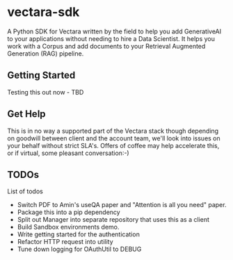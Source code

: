 # vectara-sdk
A Python SDK for Vectara written by the field to help you add GenerativeAI to your applications
without needing to hire a Data Scientist. It helps you work with a Corpus and add documents
to your Retrieval Augmented Generation (RAG) pipeline.

## Getting Started
Testing this out now - TBD

## Get Help
This is in no way a supported part of the Vectara stack though
depending on goodwill between client and the account team, we'll look into issues on your behalf
without strict SLA's. Offers of coffee may help accelerate this, or if virtual, some pleasant
conversation:-)

## TODOs
List of todos
* Switch PDF to Amin's useQA paper and "Attention is all you need" paper.
* Package this into a pip dependency
* Split out Manager into separate repository that uses this as a client
* Build Sandbox environments demo.
* Write getting started for the authentication
* Refactor HTTP request into utility
* Tune down logging for OAuthUtil to DEBUG